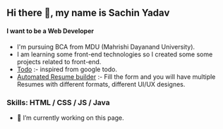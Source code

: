 ## Hi there 👋, my name is Sachin Yadav
#### I want to be a Web Developer
- I'm pursuing BCA from MDU (Mahrishi Dayanand University).
- I am learning some front-end technologies so I created some some projects related to front-end.
- [Todo](https://codepen.io/SinniS/pen/ExQOdEX) :- inspired from google todo.
- [Automated Resume builder](https://codepen.io/SinniS/pen/poazOJr) :- Fill the form and you will have multiple Resumes with different formats, different UI/UX designes.


### Skills: HTML / CSS / JS / Java

- 🔭 I’m currently working on this page.
